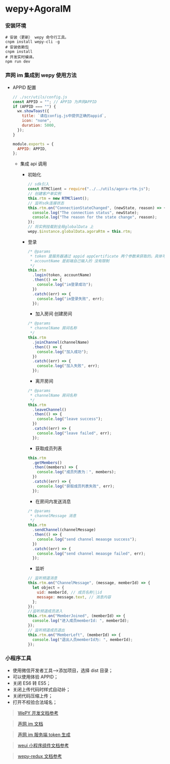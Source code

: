 # wepy+AgoraIM

### 安装环境

```
# 安装（更新） wepy 命令行工具。
cnpm install wepy-cli -g
# 安装依赖包
cnpm install
# 开发实时编译。
npm run dev
```

### 声网 im 集成到 wepy 使用方法

- APPID 配置

  ```javascript
  // ./scr/utils/config.js
  const APPID = ""; // APPID 为声网APPID
  if (APPID === "") {
    wx.showToast({
      title: `请在config.js中提供正确的appid`,
      icon: "none",
      duration: 5000,
    });
  }

  module.exports = {
    APPID: APPID,
  };
  ```

  - 集成 api 调用

    - 初始化

      ```javascript
      // sdk引入
      const RTMClient = require("../../utils/agora-rtm.js");
      // 创建客户单实例
      this.rtm = new RTMClient();
      // 监听sdk连接状态
      this.rtm.on("ConnectionStateChanged", (newState, reason) => {
        console.log("The connection status", newState);
        console.log("The reason for the state change", reason);
      });
      // 将实例挂载到全局globalData 上
      wepy.$instance.globalData.agoraRtm = this.rtm;
      ```

    - 登录

      ```javascript
      /* @params
       * token 是服务器通过 appid appCertificate 两个参数来获取的。具体可参考https://docs.agora.io/cn/Real-time-Messaging/token_server_rtm
       * accountName 是前端自己输入的 没有限制
       */
      this.rtm
        .login(token, accountName)
        .then(() => {
          console.log("im登录成功");
        })
        .catch((err) => {
          console.log("im登录失败", err);
        });
      ```

      - 加入房间 创建房间

      ```javascript
      /* @params
       * channelName 房间名称
       */
      this.rtm
        .joinChannel(channelName)
        .then(() => {
          console.log("加入成功");
        })
        .catch((err) => {
          console.log("加入失败", err);
        });
      ```

      - 离开房间

      ```javascript
      /* @params
       * channelName 房间名称
       */
      this.rtm
        .leaveChannel()
        .then(() => {
          console.log("leave success");
        })
        .catch((err) => {
          console.log("leave failed", err);
        });
      ```

      - 获取成员列表

      ```javascript
      this.rtm
        .getMembers()
        .then((members) => {
          console.log("成员列表为：", members);
        })
        .catch((err) => {
          console.log("获取成员列表失败", err);
        });
      ```

      - 在房间内发送消息

      ```javascript
      /* @params
       * channelMessage 消息
       */
      this.rtm
        .sendChannel(channelMessage)
        .then(() => {
          console.log("send channel meaasge success");
        })
        .catch((err) => {
          console.log("send channel meaasge failed", err);
        });
      ```

      - 监听

      ```javascript
      // 监听频道消息
      this.rtm.on("ChannelMessage", (message, memberId) => {
        let object = {
          uid: memberId, // 成员名称||id
          message: message.text, // 消息内容
        };
      });
      //监听频道成员进入
      this.rtm.on("MemberJoined", (memberId) => {
        console.log("进入成员memberId: ", memberId);
      });
      // 监听频道成员退出
      this.rtm.on("MemberLeft", (memberId) => {
        console.log("退出人员memberId为: ", memberId);
      });
      ```

### 小程序工具

- 使用微信开发者工具-->添加项目，选择 dist 目录；
- 可以使用体验 APPID；
- 关闭 ES6 转 ES5；
- 关闭上传代码时样式自动补；
- 关闭代码压缩上传；
- 打开不校验合法域名；

> [WePY 开发文档参考](https://tencent.github.io/wepy/)

> [声网 im 文档](https://docs.agora.io/cn/Real-time-Messaging/product_rtm?platform=All%20Platforms)

> [声网 im 服务端 token 生成](https://docs.agora.io/cn/Real-time-Messaging/token_server_rtm)

> [weui 小程序组件文档参考](https://developers.weixin.qq.com/miniprogram/dev/extended/weui/)

> [wepy-redux 文档参考](https://www.npmjs.com/package/wepy-redux)
